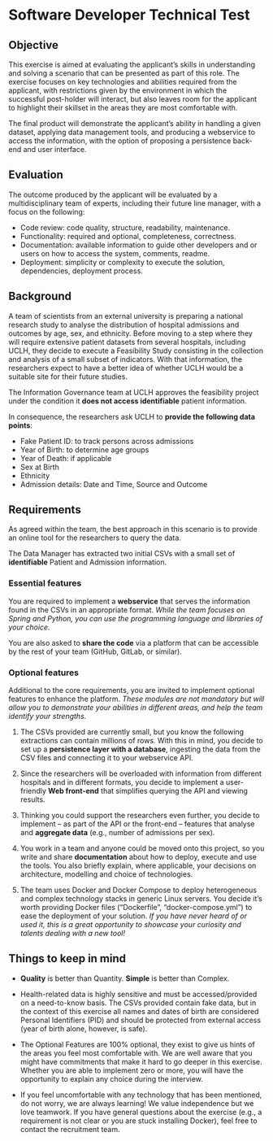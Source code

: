 # Software Developer Technical Test

## Objective

This exercise is aimed at evaluating the applicant’s skills in understanding and solving a scenario that can be
presented as part of this role. The exercise focuses on key technologies and abilities required from the applicant,
with restrictions given by the environment in which the successful post-holder will interact, but also leaves room for
the applicant to highlight their skillset in the areas they are most comfortable with.

The final product will demonstrate the applicant’s ability in handling a given dataset, applying data management tools,
and producing a webservice to access the information, with the option of proposing a persistence back-end and user
interface.


## Evaluation

The outcome produced by the applicant will be evaluated by a multidisciplinary team of experts, including their future
line manager, with a focus on the following:

 - Code review: code quality, structure, readability, maintenance.
 - Functionality: required and optional, completeness, correctness.
 - Documentation: available information to guide other developers and or users
   on how to access the system, comments, readme.
 - Deployment: simplicity or complexity to execute the solution, dependencies,
   deployment process.


## Background

A team of scientists from an external university is preparing a national research study to analyse the distribution of
hospital admissions and outcomes by age, sex, and ethnicity. Before moving to a step where they will require extensive
patient datasets from several hospitals, including UCLH, they decide to execute a Feasibility Study consisting in the
collection and analysis of a small subset of indicators. With that information, the researchers expect to have a better
idea of whether UCLH would be a suitable site for their future studies.

The Information Governance team at UCLH approves the feasibility project under the condition it **does not access 
identifiable** patient information.

In consequence, the researchers ask UCLH to **provide the following data points**:

 - Fake Patient ID: to track persons across admissions
 - Year of Birth: to determine age groups
 - Year of Death: if applicable
 - Sex at Birth
 - Ethnicity
 - Admission details: Date and Time, Source and Outcome


## Requirements

As agreed within the team, the best approach in this scenario is to provide an online tool for the researchers to 
query the data.

The Data Manager has extracted two initial CSVs with a small set of **identifiable** Patient and Admission information.


### Essential features

You are required to implement a **webservice** that serves the information found in the CSVs in an appropriate 
format.
_While the team focuses on Spring and Python, you can use the programming language and libraries of your choice._

You are also asked to **share the code** via a platform that can be accessible by the rest of your team (GitHub, 
GitLab, or similar).


### Optional features

Additional to the core requirements, you are invited to implement optional features to enhance the platform.
_These modules are not mandatory but will allow you to demonstrate your abilities in different areas, and help the team
identify your strengths._

 1. The CSVs provided are currently small, but you know the following extractions can contain millions of rows. With 
    this in mind, you decide to set up a **persistence layer with a database**, ingesting the data from the CSV files 
    and connecting it to your webservice API.

 2. Since the researchers will be overloaded with information from different hospitals and in different formats, you
    decide to implement a user-friendly **Web front-end** that simplifies querying the API and viewing results.

 3. Thinking you could support the researchers even further, you decide to implement – as part of the API or the
    front-end – features that analyse and **aggregate data** (e.g., number of admissions per sex).

 4. You work in a team and anyone could be moved onto this project, so you write and share **documentation** about how 
    to deploy, execute and use the tools. You also briefly explain, where applicable, your decisions on architecture,
    modelling and choice of technologies.

 5. The team uses Docker and Docker Compose to deploy heterogeneous and complex technology stacks in generic Linux
    servers. You decide it’s worth providing Docker files (“Dockerfile”, “docker-compose.yml”) to ease the deployment of
    your solution. _If you have never heard of or used it, this is a great opportunity to showcase your curiosity and 
    talents dealing with a new tool!_


## Things to keep in mind

 - **Quality** is better than Quantity. **Simple** is better than Complex.

 - Health-related data is highly sensitive and must be accessed/provided on a need-to-know basis. The CSVs provided
   contain fake data, but in the context of this exercise all names and dates of birth are considered Personal 
   Identifiers (PID) and should be protected from external access (year of birth alone, however, is safe).

 - The Optional Features are 100% optional, they exist to give us hints of the areas you feel most comfortable with. We
   are well aware that you might have commitments that make it hard to go deeper in this exercise. Whether you are 
   able to implement zero or more, you will have the opportunity to explain any choice during the interview.

 - If you feel uncomfortable with any technology that has been mentioned, do not worry, we are always learning! We value
   independence but we love teamwork. If you have general questions about the exercise (e.g., a requirement is not
   clear or you are stuck installing Docker), feel free to contact the recruitment team.
